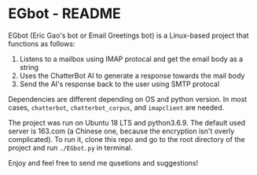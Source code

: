 # EGbot - README
EGbot (Eric Gao's bot or Email Greetings bot) is a Linux-based project that functions as follows:
1. Listens to a mailbox using IMAP protocal and get the email body as a string
2. Uses the ChatterBot AI to generate a response towards the mail body
3. Send the AI's response back to the user using SMTP protocal

Dependencies are different depending on OS and python version. In most cases, ```chatterbot```, ```chatterbot_corpus```, and ```imapclient``` are needed.

The project was run on Ubuntu 18 LTS and python3.6.9. The default used server is 163.com (a Chinese one, because the encryption isn't overly complicated). To run it, clone this repo and go to the root directory of the project and run ```./EGbot.py``` in terminal.

Enjoy and feel free to send me qusetions and suggestions!
